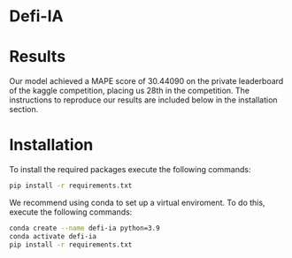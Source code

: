 # Defi-IA

# Results
Our model achieved a MAPE score of 30.44090 on the private leaderboard of the kaggle competition, placing us 28th in the competition.
The instructions to reproduce our results are included below in the installation section.

# Installation
To install the required packages execute the following commands:
```bash
pip install -r requirements.txt
```

We recommend using conda to set up a virtual enviroment. To do this, execute the following commands:

```bash
conda create --name defi-ia python=3.9
conda activate defi-ia
pip install -r requirements.txt
```
